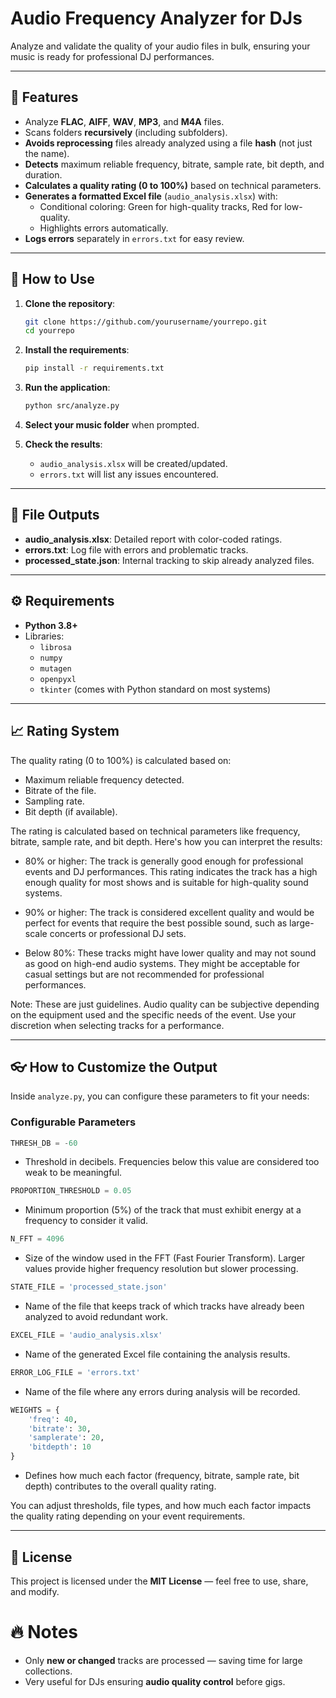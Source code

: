# Audio Frequency Analyzer for DJs

Analyze and validate the quality of your audio files in bulk, ensuring your music is ready for professional DJ performances.

---

## 🎵 Features

- Analyze **FLAC**, **AIFF**, **WAV**, **MP3**, and **M4A** files.
- Scans folders **recursively** (including subfolders).
- **Avoids reprocessing** files already analyzed using a file **hash** (not just the name).
- **Detects** maximum reliable frequency, bitrate, sample rate, bit depth, and duration.
- **Calculates a quality rating (0 to 100%)** based on technical parameters.
- **Generates a formatted Excel file** (`audio_analysis.xlsx`) with:
  - Conditional coloring: Green for high-quality tracks, Red for low-quality.
  - Highlights errors automatically.
- **Logs errors** separately in `errors.txt` for easy review.

---

## 🚀 How to Use

1. **Clone the repository**:
   ```bash
   git clone https://github.com/yourusername/yourrepo.git
   cd yourrepo
   ```

2. **Install the requirements**:
   ```bash
   pip install -r requirements.txt
   ```

3. **Run the application**:
   ```bash
   python src/analyze.py
   ```

4. **Select your music folder** when prompted.

5. **Check the results**:
   - `audio_analysis.xlsx` will be created/updated.
   - `errors.txt` will list any issues encountered.

---

## 📆 File Outputs

- **audio_analysis.xlsx**: Detailed report with color-coded ratings.
- **errors.txt**: Log file with errors and problematic tracks.
- **processed_state.json**: Internal tracking to skip already analyzed files.

---

## ⚙️ Requirements

- **Python 3.8+**
- Libraries:
  - `librosa`
  - `numpy`
  - `mutagen`
  - `openpyxl`
  - `tkinter` (comes with Python standard on most systems)

---

## 📈 Rating System

The quality rating (0 to 100%) is calculated based on:
- Maximum reliable frequency detected.
- Bitrate of the file.
- Sampling rate.
- Bit depth (if available).

The rating is calculated based on technical parameters like frequency, bitrate, sample rate, and bit depth. Here's how you can interpret the results:

  - 80% or higher: The track is generally good enough for professional events and DJ performances. This rating indicates the track has a high enough quality for most shows and is suitable for high-quality sound systems.

  - 90% or higher: The track is considered excellent quality and would be perfect for events that require the best possible sound, such as large-scale concerts or professional DJ sets.

  - Below 80%: These tracks might have lower quality and may not sound as good on high-end audio systems. They might be acceptable for casual settings but are not recommended for professional performances.

Note: These are just guidelines. Audio quality can be subjective depending on the equipment used and the specific needs of the event. Use your discretion when selecting tracks for a performance.

---

## 👓 How to Customize the Output

Inside `analyze.py`, you can configure these parameters to fit your needs:

### Configurable Parameters

```python
THRESH_DB = -60
```
- Threshold in decibels. Frequencies below this value are considered too weak to be meaningful.

```python
PROPORTION_THRESHOLD = 0.05
```
- Minimum proportion (5%) of the track that must exhibit energy at a frequency to consider it valid.

```python
N_FFT = 4096
```
- Size of the window used in the FFT (Fast Fourier Transform). Larger values provide higher frequency resolution but slower processing.

```python
STATE_FILE = 'processed_state.json'
```
- Name of the file that keeps track of which tracks have already been analyzed to avoid redundant work.

```python
EXCEL_FILE = 'audio_analysis.xlsx'
```
- Name of the generated Excel file containing the analysis results.

```python
ERROR_LOG_FILE = 'errors.txt'
```
- Name of the file where any errors during analysis will be recorded.

```python
WEIGHTS = {
    'freq': 40,
    'bitrate': 30,
    'samplerate': 20,
    'bitdepth': 10
}
```
- Defines how much each factor (frequency, bitrate, sample rate, bit depth) contributes to the overall quality rating.

You can adjust thresholds, file types, and how much each factor impacts the quality rating depending on your event requirements.

---

## 📄 License

This project is licensed under the **MIT License** — feel free to use, share, and modify.

# 🔥 Notes

- Only **new or changed** tracks are processed — saving time for large collections.
- Very useful for DJs ensuring **audio quality control** before gigs.

